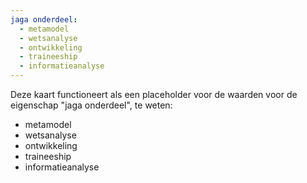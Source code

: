 ```yaml
---
jaga onderdeel:
  - metamodel
  - wetsanalyse
  - ontwikkeling
  - traineeship
  - informatieanalyse
---
```

Deze kaart functioneert als een placeholder voor de waarden voor de eigenschap "jaga onderdeel", te weten:
- metamodel
- wetsanalyse
- ontwikkeling
- traineeship
- informatieanalyse